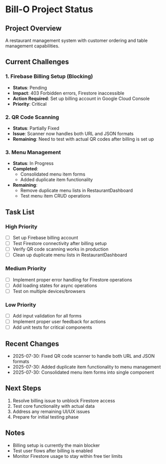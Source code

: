 # Bill-O Project Status

## Project Overview
A restaurant management system with customer ordering and table management capabilities.

## Current Challenges

### 1. Firebase Billing Setup (Blocking)
- **Status**: Pending
- **Impact**: 403 Forbidden errors, Firestore inaccessible
- **Action Required**: Set up billing account in Google Cloud Console
- **Priority**: Critical

### 2. QR Code Scanning
- **Status**: Partially Fixed
- **Issue**: Scanner now handles both URL and JSON formats
- **Remaining**: Need to test with actual QR codes after billing is set up

### 3. Menu Management
- **Status**: In Progress
- **Completed**:
  - Consolidated menu item forms
  - Added duplicate item functionality
- **Remaining**:
  - Remove duplicate menu lists in RestaurantDashboard
  - Test menu item CRUD operations

## Task List

### High Priority
- [ ] Set up Firebase billing account
- [ ] Test Firestore connectivity after billing setup
- [ ] Verify QR code scanning works in production
- [ ] Clean up duplicate menu lists in RestaurantDashboard

### Medium Priority
- [ ] Implement proper error handling for Firestore operations
- [ ] Add loading states for async operations
- [ ] Test on multiple devices/browsers

### Low Priority
- [ ] Add input validation for all forms
- [ ] Implement proper user feedback for actions
- [ ] Add unit tests for critical components

## Recent Changes
- 2025-07-30: Fixed QR code scanner to handle both URL and JSON formats
- 2025-07-30: Added duplicate item functionality to menu management
- 2025-07-30: Consolidated menu item forms into single component

## Next Steps
1. Resolve billing issue to unblock Firestore access
2. Test core functionality with actual data
3. Address any remaining UI/UX issues
4. Prepare for initial testing phase

## Notes
- Billing setup is currently the main blocker
- Test user flows after billing is enabled
- Monitor Firestore usage to stay within free tier limits

